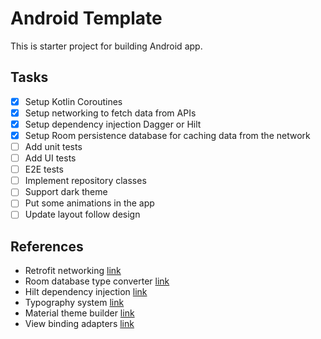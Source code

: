 # Android Template

This is starter project for building Android app.

## Tasks

- [x] Setup Kotlin Coroutines 
- [x] Setup networking to fetch data from APIs
- [x] Setup dependency injection Dagger or Hilt
- [x] Setup Room persistence database for caching data from the network
- [ ] Add unit tests
- [ ] Add UI tests
- [ ] E2E tests
- [ ] Implement repository classes 
- [ ] Support dark theme 
- [ ] Put some animations in the app
- [ ] Update layout follow design

## References

- Retrofit networking [link](https://square.github.io/retrofit/)
- Room database type converter [link](https://developer.android.com/training/data-storage/room/referencing-data)
- Hilt dependency injection [link](https://developer.android.com/training/dependency-injection/hilt-android)
- Typography system [link](https://material.io/design/typography/the-type-system.html#applying-the-type-scale)
- Material theme builder [link](https://github.com/material-components/material-components-android-examples)
- View binding adapters [link](https://developer.android.com/topic/libraries/data-binding/binding-adapters)

